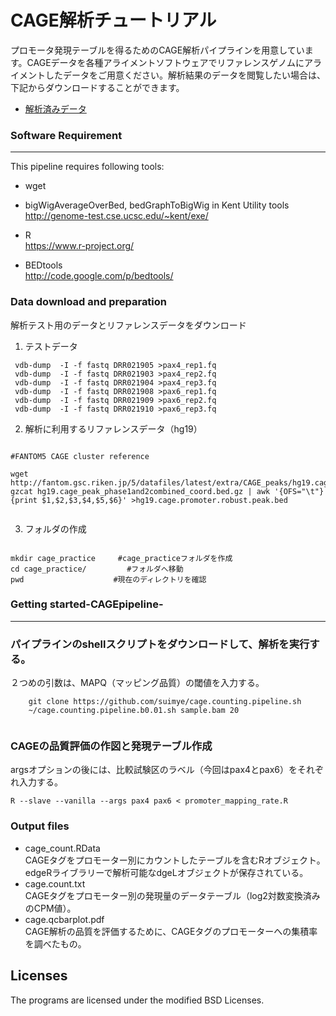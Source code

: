 CAGE解析チュートリアル
====

プロモータ発現テーブルを得るためのCAGE解析パイプラインを用意しています。CAGEデータを各種アライメントソフトウェアでリファレンスゲノムにアライメントしたデータをご用意ください。解析結果のデータを閲覧したい場合は、下記からダウンロードすることができます。

- [解析済みデータ](https://drive.google.com/open?id=1UVryalUW7gGuNLC-rsnVR1ayZCkOqhI1)




### Software Requirement   
---    
This pipeline requires following tools:  

- wget  
	
- bigWigAverageOverBed, bedGraphToBigWig in Kent Utility tools  
	http://genome-test.cse.ucsc.edu/~kent/exe/
- R  
	https://www.r-project.org/
- BEDtools  
	http://code.google.com/p/bedtools/ 
	
### Data download and preparation

解析テスト用のデータとリファレンスデータをダウンロード    


1. テストデータ  

```  
 vdb-dump  -I -f fastq DRR021905 >pax4_rep1.fq
 vdb-dump  -I -f fastq DRR021903 >pax4_rep2.fq
 vdb-dump  -I -f fastq DRR021904 >pax4_rep3.fq
 vdb-dump  -I -f fastq DRR021908 >pax6_rep1.fq
 vdb-dump  -I -f fastq DRR021909 >pax6_rep2.fq
 vdb-dump  -I -f fastq DRR021910 >pax6_rep3.fq

```  


2. 解析に利用するリファレンスデータ（hg19）

```  

#FANTOM5 CAGE cluster reference

wget http://fantom.gsc.riken.jp/5/datafiles/latest/extra/CAGE_peaks/hg19.cage_peak_phase1and2combined_coord.bed.gz
gzcat hg19.cage_peak_phase1and2combined_coord.bed.gz | awk '{OFS="\t"}{print $1,$2,$3,$4,$5,$6}' >hg19.cage.promoter.robust.peak.bed


```  

  
3. フォルダの作成  

```

mkdir cage_practice     #cage_practiceフォルダを作成
cd cage_practice/         #フォルダへ移動
pwd          　　　　　　#現在のディレクトリを確認

```


### Getting started-CAGEpipeline- 
---   

### パイプラインのshellスクリプトをダウンロードして、解析を実行する。
２つめの引数は、MAPQ（マッピング品質）の閾値を入力する。
	
```
	git clone https://github.com/suimye/cage.counting.pipeline.sh  
	~/cage.counting.pipeline.b0.01.sh sample.bam 20
 
```

### CAGEの品質評価の作図と発現テーブル作成  
argsオプションの後には、比較試験区のラベル（今回はpax4とpax6）をそれぞれ入力する。

```
R --slave --vanilla --args pax4 pax6 < promoter_mapping_rate.R

```




### Output files

- cage_count.RData  
CAGEタグをプロモーター別にカウントしたテーブルを含むRオブジェクト。edgeRライブラリーで解析可能なdgeLオブジェクトが保存されている。  
- cage.count.txt  
CAGEタグをプロモーター別の発現量のデータテーブル（log2対数変換済みのCPM値）。    
- cage.qcbarplot.pdf  
CAGE解析の品質を評価するために、CAGEタグのプロモーターへの集積率を調べたもの。  



Licenses
--------
The programs are licensed under the modified BSD Licenses. 
